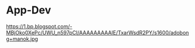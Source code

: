 # App-Dev
 
https://1.bp.blogspot.com/-MBjOko0XePc/UWU_n597pCI/AAAAAAAAAIE/TxarWsdR2PY/s1600/adobong+manok.jpg